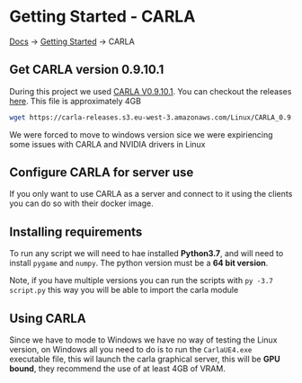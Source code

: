 # Getting Started - CARLA
[Docs][docs-url] -> [Getting Started][getting-started-url] -> CARLA

## Get CARLA version 0.9.10.1

During this project we used [CARLA V0.9.10.1][carla-0.9.10.1]. You can checkout the releases [here][carla-releases]. This file is approximately 4GB

```bash
wget https://carla-releases.s3.eu-west-3.amazonaws.com/Linux/CARLA_0.9.10.1.tar.gz
```

We were forced to move to windows version sice we were expiriencing some issues with CARLA and NVIDIA drivers in Linux 

## Configure CARLA for server use
If you only want to use CARLA as a server and connect to it using the clients you can do so with their docker image.


## Installing requirements

To run any script we will need to hae installed **Python3.7**, and will need to install `pygame` and `numpy`. The python version must be a **64 bit version**.

Note, if you have multiple versions you can run the scripts with `py -3.7 script.py` this way you will be able to import the carla module


## Using CARLA

Since we have to mode to Windows we have no way of testing the Linux version, on Windows all you need to do is to run the `CarlaUE4.exe` executable file, this wil launch the carla graphical server, this will be **GPU bound**, they recommend the use of at least 4GB of VRAM.



[docs-url]: https://github.com/eamorgado/Car-Self-driving-Simulator/blob/main/README.md
[getting-started-url]: https://github.com/eamorgado/Car-Self-driving-Simulator/blob/main/Docs/GettingStarted/GettingStarted.md
[carla-0.9.10.1]: https://github.com/carla-simulator/carla/releases/tag/0.9.10.1
[carla-releases]: https://github.com/carla-simulator/carla/releases
